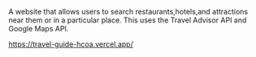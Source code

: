 A website that allows users to search restaurants,hotels,and attractions near them or in a particular place. This uses the Travel Advisor API and Google Maps API.

https://travel-guide-hcoa.vercel.app/